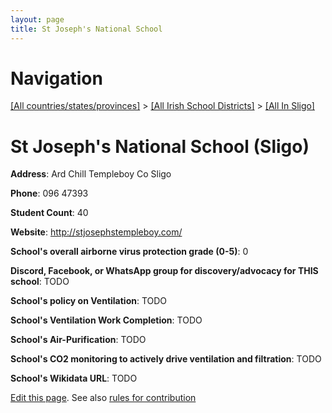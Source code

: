 ```yaml
---
layout: page
title: St Joseph's National School
---
```

# Navigation

[[All countries/states/provinces]](../../..) > [[All Irish School Districts]](../..) > [[All In Sligo]](..)

# St Joseph's National School (Sligo)

**Address**: Ard Chill Templeboy Co Sligo

**Phone**: 096 47393

**Student Count**: 40

**Website**: <http://stjosephstempleboy.com/>

**School's overall airborne virus protection grade (0-5)**: 0

**Discord, Facebook, or WhatsApp group for discovery/advocacy for THIS school**: TODO

**School's policy on Ventilation**: TODO

**School's Ventilation Work Completion**: TODO

**School's Air-Purification**: TODO

**School's CO2 monitoring to actively drive ventilation and filtration**: TODO

**School's Wikidata URL**: TODO


[Edit this page](https://github.com/ventilate-schools/Ireland/edit/main/./Sligo/St_Joseph's_National_School.md). See also [rules for contribution](../../../contribution-rules/)